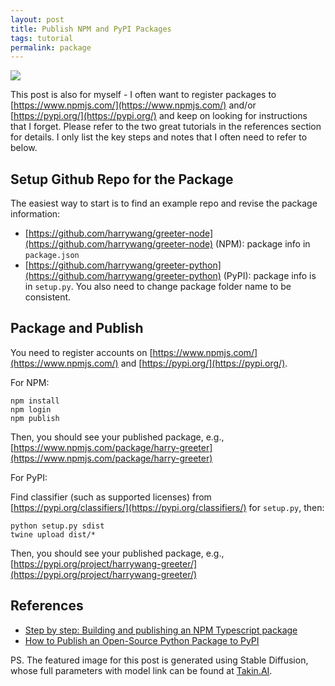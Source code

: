 ```yaml
---
layout: post
title: Publish NPM and PyPI Packages
tags: tutorial
permalink: package
---
```


<img class="mx-auto" src="https://github.com/harrywang/harrywang.github.io/assets/595772/1259835b-ab54-4e9d-9957-95ec07a4e6f7">

This post is also for myself - I often want to register packages to [https://www.npmjs.com/](https://www.npmjs.com/) and/or [https://pypi.org/](https://pypi.org/) and keep on looking for instructions that I forget. Please refer to the two great tutorials in the references section for details. I only list the key steps and notes that I often need to refer to below.

## Setup Github Repo for the Package

The easiest way to start is to find an example repo and revise the package information:

- [https://github.com/harrywang/greeter-node](https://github.com/harrywang/greeter-node) (NPM): package info in `package.json`
- [https://github.com/harrywang/greeter-python](https://github.com/harrywang/greeter-python) (PyPI): package info is in `setup.py`. You also need to change package folder name to be consistent.

## Package and Publish

You need to register accounts on [https://www.npmjs.com/](https://www.npmjs.com/) and [https://pypi.org/](https://pypi.org/).

For NPM:

```
npm install
npm login
npm publish
```

Then, you should see your published package, e.g., [https://www.npmjs.com/package/harry-greeter](https://www.npmjs.com/package/harry-greeter)

For PyPI:

Find classifier (such as supported licenses) from [https://pypi.org/classifiers/](https://pypi.org/classifiers/) for `setup.py`, then:

```
python setup.py sdist
twine upload dist/*
```

Then, you should see your published package, e.g., [https://pypi.org/project/harrywang-greeter/](https://pypi.org/project/harrywang-greeter/)


## References

- [Step by step: Building and publishing an NPM Typescript package](https://itnext.io/step-by-step-building-and-publishing-an-npm-typescript-package-44fe7164964c)
- [How to Publish an Open-Source Python Package to PyPI](https://realpython.com/pypi-publish-python-package/)

PS. The featured image for this post is generated using Stable Diffusion, whose full parameters with model link can be found at [Takin.AI](https://takin.ai/asset/64d26bdf73e6a163fb1f68e6).
